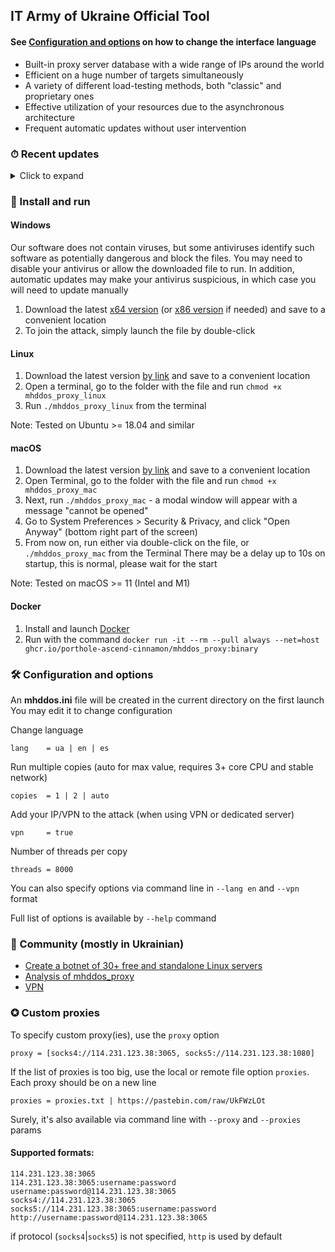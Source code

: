 ## IT Army of Ukraine Official Tool

#### See [Configuration and options](#-configuration-and-options) on how to change the interface language 

- Built-in proxy server database with a wide range of IPs around the world
- Efficient on a huge number of targets simultaneously
- A variety of different load-testing methods, both "classic" and proprietary ones
- Effective utilization of your resources due to the asynchronous architecture
- Frequent automatic updates without user intervention

### ⏱ Recent updates

<details>
<summary>Click to expand</summary>

- **10.07.2022** It is now possible to set options via mhddos.ini file
- **08.07.2022**
    - For ease of install and protection against unauthorized use, the program is now distributed
      as an executable file
    - The ability to set own targets has been removed - IT Army of Ukraine targets are used
- **27.06.2022** Added Spanish localization - use flag `--lang es`
- **22.06.2022** Performance improvements. The `--debug` option is deprecated to avoid negative impact on performance
- **10.06.2022** Introduced `--proxy` option for providing custom proxies directly from command args
- **08.06.2022** Added `--copies auto` option to set the value automatically based on the resources available

</details>

### 💽 Install and run 

#### Windows

Our software does not contain viruses, but some antiviruses identify such software as potentially dangerous and block the files.
You may need to disable your antivirus or allow the downloaded file to run.
In addition, automatic updates may make your antivirus suspicious, in which case you will need to update manually

1. Download the latest [x64 version](https://github.com/porthole-ascend-cinnamon/mhddos_proxy_releases/releases/latest/download/mhddos_proxy_win.exe)
   (or [x86 version](https://github.com/porthole-ascend-cinnamon/mhddos_proxy_releases/releases/latest/download/mhddos_proxy_win_x86.exe) if needed)
   and save to a convenient location
2. To join the attack, simply launch the file by double-click

#### Linux

1. Download the latest
   version [by link](https://github.com/porthole-ascend-cinnamon/mhddos_proxy_releases/releases/latest/download/mhddos_proxy_linux)
   and save to a convenient location
2. Open a terminal, go to the folder with the file and run `chmod +x mhddos_proxy_linux`
3. Run `./mhddos_proxy_linux` from the terminal

Note: Tested on Ubuntu >= 18.04 and similar

#### macOS

1. Download the latest
   version [by link](https://github.com/porthole-ascend-cinnamon/mhddos_proxy_releases/releases/latest/download/mhddos_proxy_mac)
   and save to a convenient location
2. Open Terminal, go to the folder with the file and run `chmod +x mhddos_proxy_mac`
3. Next, run `./mhddos_proxy_mac` - a modal window will appear with a message "cannot be opened"
4. Go to System Preferences > Security & Privacy, and click "Open Anyway" (bottom right part of the screen)
5. From now on, run either via double-click on the file, or `./mhddos_proxy_mac` from the Terminal
   There may be a delay up to 10s on startup, this is normal, please wait for the start

Note: Tested on macOS >= 11 (Intel and M1)

#### Docker

1. Install and launch [Docker](https://docs.docker.com/desktop/#download-and-install)
2. Run with the command `docker run -it --rm --pull always --net=host ghcr.io/porthole-ascend-cinnamon/mhddos_proxy:binary`

### 🛠 Configuration and options

An **mhddos.ini** file will be created in the current directory on the first launch  
You may edit it to change configuration

Change language

    lang    = ua | en | es

Run multiple copies (auto for max value, requires 3+ core CPU and stable network)

    copies  = 1 | 2 | auto

Add your IP/VPN to the attack (when using VPN or dedicated server)

    vpn     = true

Number of threads per copy

    threads = 8000

You can also specify options via command line in `--lang en` and `--vpn` format

Full list of options is available by `--help` command

### 🐳 Community (mostly in Ukrainian)

- [Create a botnet of 30+ free and standalone Linux servers](https://auto-ddos.notion.site/dd91326ed30140208383ffedd0f13e5c)
- [Analysis of mhddos_proxy](https://telegra.ph/Anal%D1%96z-zasobu-mhddos-proxy-04-01)
- [VPN](https://auto-ddos.notion.site/VPN-5e45e0aadccc449e83fea45d56385b54)

### ✪ Custom proxies

To specify custom proxy(ies), use the `proxy` option

    proxy = [socks4://114.231.123.38:3065, socks5://114.231.123.38:1080]

If the list of proxies is too big, use the local or remote file option `proxies`. 
Each proxy should be on a new line

    proxies = proxies.txt | https://pastebin.com/raw/UkFWzLOt 

Surely, it's also available via command line with `--proxy` and `--proxies` params

#### Supported formats:

    114.231.123.38:3065
    114.231.123.38:3065:username:password
    username:password@114.231.123.38:3065
    socks4://114.231.123.38:3065
    socks5://114.231.123.38:3065:username:password
    http://username:password@114.231.123.38:3065

if protocol (`socks4`|`socks5`) is not specified, `http` is used by default
